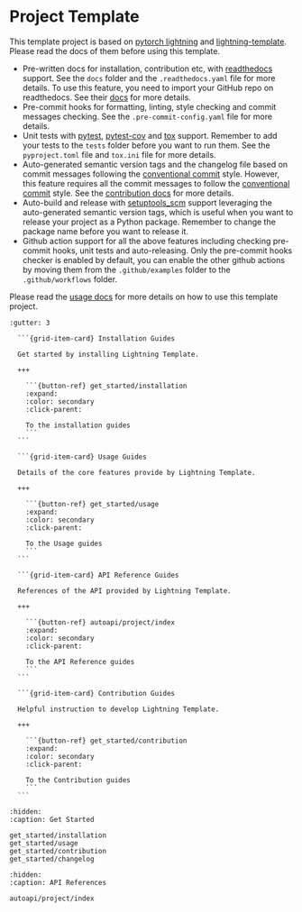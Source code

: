# Project Template

This template project is based on [pytorch lightning](https://pytorch-lightning.readthedocs.io/en/stable/) and [lightning-template](https://github.com/shenmishajing/lightning_template). Please read the docs of them before using this template.

- Pre-written docs for installation, contribution etc, with [readthedocs](https://readthedocs.org/) support. See the `docs` folder and the `.readthedocs.yaml` file for more details. To use this feature, you need to import your GitHub repo on readthedocs. See their [docs](https://docs.readthedocs.io/en/stable/index.html) for more details.
- Pre-commit hooks for formatting, linting, style checking and commit messages checking. See the `.pre-commit-config.yaml` file for more details.
- Unit tests with [pytest](https://docs.pytest.org/en/latest/), [pytest-cov](https://pytest-cov.readthedocs.io/en/latest/) and [tox](https://tox.wiki/en/latest/) support. Remember to add your tests to the `tests` folder before you want to run them. See the `pyproject.toml` file and `tox.ini` file for more details.
- Auto-generated semantic version tags and the changelog file based on commit messages following the [conventional commit](https://www.conventionalcommits.org/en/v1.0.0/) style. However, this feature requires all the commit messages to follow the [conventional commit](https://www.conventionalcommits.org/en/v1.0.0/) style. See the [contribution docs](docs/get_started/contribution.md) for more details.
- Auto-build and release with [setuptools_scm](https://github.com/pypa/setuptools_scm) support leveraging the auto-generated semantic version tags, which is useful when you want to release your project as a Python package. Remember to change the package name before you want to release it.
- Github action support for all the above features including checking pre-commit hooks, unit tests and auto-releasing. Only the pre-commit hooks checker is enabled by default, you can enable the other github actions by moving them from the `.github/examples` folder to the `.github/workflows` folder.

Please read the [usage docs](docs/get_started/usage.md) for more details on how to use this template project.

````{grid} 2
:gutter: 3

  ```{grid-item-card} Installation Guides

  Get started by installing Lightning Template.

  +++

    ```{button-ref} get_started/installation
    :expand:
    :color: secondary
    :click-parent:

    To the installation guides
    ```
  ```

  ```{grid-item-card} Usage Guides

  Details of the core features provide by Lightning Template.

  +++

    ```{button-ref} get_started/usage
    :expand:
    :color: secondary
    :click-parent:

    To the Usage guides
    ```
  ```

  ```{grid-item-card} API Reference Guides

  References of the API provided by Lightning Template.

  +++

    ```{button-ref} autoapi/project/index
    :expand:
    :color: secondary
    :click-parent:

    To the API Reference guides
    ```
  ```

  ```{grid-item-card} Contribution Guides

  Helpful instruction to develop Lightning Template.

  +++

    ```{button-ref} get_started/contribution
    :expand:
    :color: secondary
    :click-parent:

    To the Contribution guides
    ```
  ```
````

```{toctree}
:hidden:
:caption: Get Started

get_started/installation
get_started/usage
get_started/contribution
get_started/changelog
```

```{toctree}
:hidden:
:caption: API References

autoapi/project/index
```
